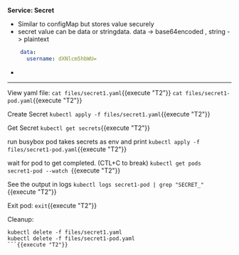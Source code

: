 
<b>Service: Secret</b>

* Similar to configMap but stores value securely
* secret value can be data or stringdata. data -> base64encoded , string -> plaintext
```yaml
	data:
      username: dXNlcm5hbWU=
```	  
* 
---

View yaml file: 
`cat files/secret1.yaml`{{execute "T2"}}
`cat files/secret1-pod.yaml`{{execute "T2"}}

Create Secret 
`kubectl apply -f files/secret1.yaml`{{execute "T2"}}

Get Secret
`kubectl get secrets`{{execute "T2"}}

run busybox pod takes secrets as env and print
`kubectl apply -f files/secret1-pod.yaml`{{execute "T2"}}

wait for pod to get completed. (CTL+C to break)
`kubectl get pods  secret1-pod --watch `{{execute "T2"}}

See the output in logs
`kubectl logs secret1-pod | grep "SECRET_"`{{execute "T2"}}

Exit pod:
`exit`{{execute "T2"}}


Cleanup:
```
kubectl delete -f files/secret1.yaml
kubectl delete -f files/secret1-pod.yaml
```{{execute "T2"}}

